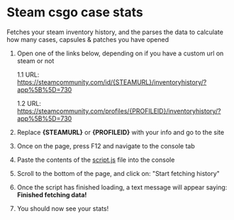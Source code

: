 # Steam csgo case stats
Fetches your steam inventory history, and the parses the data to calculate how many cases, capsules &amp; patches you have opened

1. Open one of the links below, depending on if you have a custom url on steam or not

   1.1 URL: https://steamcommunity.com/id/{STEAMURL}/inventoryhistory/?app%5B%5D=730

   1.2 URL: https://steamcommunity.com/profiles/{PROFILEID}/inventoryhistory/?app%5B%5D=730

2. Replace **{STEAMURL}** or **{PROFILEID}** with your info and go to the site
3. Once on the page, press F12 and navigate to the console tab
4. Paste the contents of the [script.js](script.js) file into the console
5. Scroll to the bottom of the page, and click on: "Start fetching history"
6. Once the script has finished loading, a text message will appear saying: **Finished fetching data!**
7. You should now see your stats!

